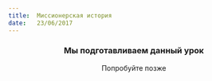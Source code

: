 ```yaml
---
title:  Миссионерская история
date:   23/06/2017
---
```


### <center>Мы подготавливаем данный урок</center>
<center>Попробуйте позже</center>